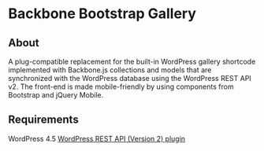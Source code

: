 Backbone Bootstrap Gallery
==========================

## About

A plug-compatible replacement for the built-in WordPress gallery shortcode implemented with Backbone.js collections and models that are synchronized with the WordPress database using the WordPress REST API v2.
The front-end is made mobile-friendly by using components from Bootstrap and jQuery Mobile.

## Requirements

WordPress 4.5
[WordPress REST API (Version 2) plugin](https://wordpress.org/plugins/rest-api/)
